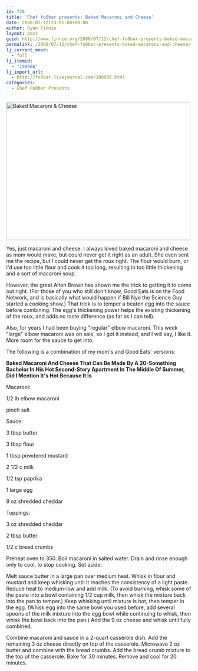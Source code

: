 ```yaml
---
id: 728
title: 'Chef fo0bar presents: Baked Macaroni and Cheese'
date: 2008-07-12T23:01:00+00:00
author: Ryan Finnie
layout: post
guid: http://www.finnie.org/2008/07/12/chef-fo0bar-presents-baked-macaroni-and-cheese/
permalink: /2008/07/12/chef-fo0bar-presents-baked-macaroni-and-cheese/
lj_current_mood:
  - full
lj_itemid:
  - "190986"
lj_import_url:
  - http://fo0bar.livejournal.com/190986.html
categories:
  - Chef Fo0bar Presents
---
```

[<img src="http://farm4.static.flickr.com/3192/2663594420_e449ba01fe.jpg" width="500" height="375" alt="Baked Macaroni & Cheese" />](http://www.flickr.com/photos/fo0bar/2663594420/ "Baked Macaroni & Cheese by fo0bar, on Flickr")

Yes, just macaroni and cheese. I always loved baked macaroni and cheese as mom would make, but could never get it right as an adult. She even sent me the recipe, but I could never get the roux right. The flour would burn, or I'd use too little flour and cook it too long, resulting in too little thickening and a sort of macaroni soup.

However, the great Alton Brown has shown me the trick to getting it to come out right. (For those of you who still don't know, Good Eats is on the Food Network, and is basically what would happen if Bill Nye the Science Guy started a cooking show.) That trick is to temper a beaten egg into the sauce before combining. The egg's thickening power helps the existing thickening of the roux, and adds no taste difference (as far as I can tell).

Also, for years I had been buying "regular" elbow macaroni. This week "large" elbow macaroni was on sale, so I got it instead, and I will say, I like it. More room for the sauce to get into.

The following is a combination of my mom's and Good Eats' versions:

**Baked Macaroni And Cheese That Can Be Made By A 20-Something Bachelor In His Hot Second-Story Apartment In The Middle Of Summer, Did I Mention It's Hot Because It Is**

Macaroni:
  
1/2 lb elbow macaroni
  
pinch salt

Sauce:
  
3 tbsp butter
  
3 tbsp flour
  
1 tbsp powdered mustard
  
2 1/2 c milk
  
1/2 tsp paprika
  
1 large egg
  
9 oz shredded cheddar

Toppings:
  
3 oz shredded cheddar
  
2 tbsp butter
  
1/2 c bread crumbs

Preheat oven to 350. Boil macaroni in salted water. Drain and rinse enough only to cool, to stop cooking. Set aside.

Melt sauce butter in a large pan over medium heat. Whisk in flour and mustard and keep whisking until it reaches the consistency of a light paste. Reduce heat to medium-low and add milk. (To avoid burning, whisk some of the paste into a bowl containing 1/2 cup milk, then whisk the mixture back into the pan to temper.) Keep whisking until mixture is hot, then temper in the egg. (Whisk egg into the same bowl you used before, add several spoons of the milk mixture into the egg bowl while continuing to whisk, then whisk the bowl back into the pan.) Add the 9 oz cheese and whisk until fully combined.

Combine macaroni and sauce in a 2-quart casserole dish. Add the remaining 3 oz cheese directly on top of the casserole. Microwave 2 oz butter and combine with the bread crumbs. Add the bread crumb mixture to the top of the casserole. Bake for 30 minutes. Remove and cool for 20 minutes.
